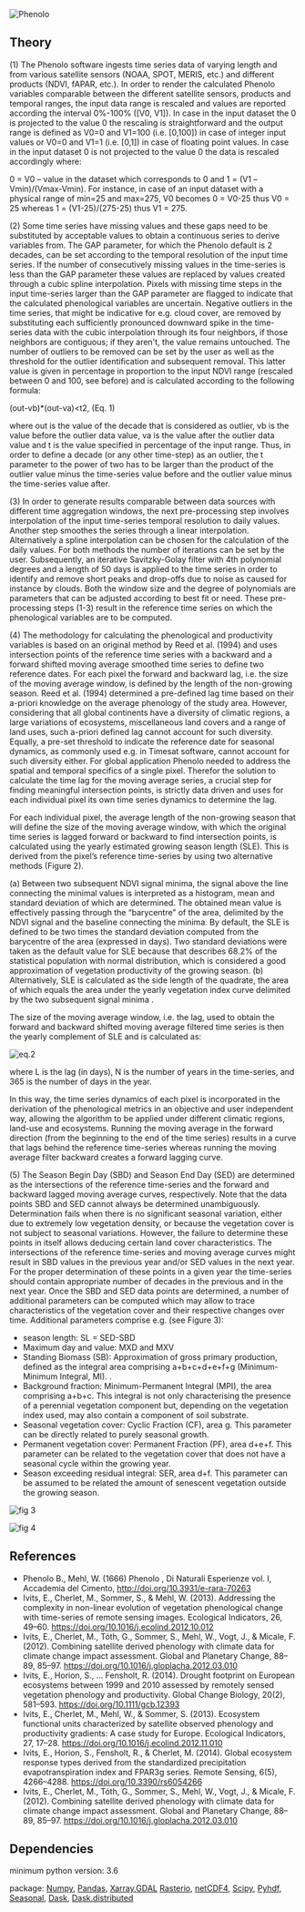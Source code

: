![Phenolo](Images/Phenolo2_3_1.png)

Theory
------
(1) The Phenolo software ingests time series data of varying length and from various satellite sensors (NOAA, SPOT, MERIS, etc.) and different products (NDVI, fAPAR, etc.). In order to render the calculated Phenolo variables comparable between the different satellite sensors, products and temporal ranges, the input data range is rescaled and values are reported according the interval 0%-100% ([V0, V1]). In case in the input dataset the 0 is projected to the value 0 the rescaling is straightforward and the output range is defined as V0=0 and V1=100 (i.e. [0,100]) in case of integer input values or V0=0 and V1=1 (i.e. [0,1]) in case of floating point values. In case in the input dataset 0 is not projected to the value 0 the data is rescaled accordingly where:

0 = V0 – value in the dataset which corresponds to 0 and 
1 = (V1 –Vmin)/(Vmax-Vmin). 
For instance, in case of an input dataset with a physical range of min=25 and max=275, V0 becomes
0 = V0-25 thus V0 = 25 whereas
1 = (V1-25)/(275-25) thus V1 = 275.

(2) Some time series have missing values and these gaps need to be substituted by acceptable values to obtain a continuous series to derive variables from. The GAP parameter, for which the Phenolo default is 2 decades, can be set according to the temporal resolution of the input time series. If the number of consecutively missing values in the time-series is less than the GAP parameter these values are replaced by values created through a cubic spline interpolation. Pixels with missing time steps in the input time-series larger than the GAP parameter are flagged to indicate that the calculated phenological variables are uncertain. Negative outliers in the time series, that might be indicative for e.g. cloud cover, are removed by substituting each sufficiently pronounced downward spike in the time-series data with the cubic interpolation through its four neighbors, if those neighbors are contiguous; if they aren't, the value remains untouched. The number of outliers to be removed can be set by the user as well as the threshold for the outlier identification and subsequent removal. This latter value is given in percentage in proportion to the input NDVI range (rescaled between 0 and 100, see before) and is calculated according to the following formula:

(out-vb)*(out-va)<t2,                                                                                             (Eq. 1)

where out is the value of the decade that is considered as outlier, vb is the value before the outlier data value, va is the value after the outlier data value and t is the value specified in percentage of the input range. Thus, in order to define a decade (or any other time-step) as an outlier, the t parameter to the power of two has to be larger than the product of the outlier value minus the time-series value before and the outlier value minus the time-series value after.

(3) In order to generate results comparable between data sources with different time aggregation windows, the next pre-processing step involves interpolation of the input time-series temporal resolution to daily values. Another step smoothes the series through a linear interpolation. Alternatively a spline interpolation can be chosen for the calculation of the daily values. For both methods the number of iterations can be set by the user. Subsequently, an iterative Savitzky-Golay filter with 4th polynomial degrees and a length of 50 days is applied to the time series in order to identify and remove short peaks and drop-offs due to noise as caused for instance by clouds. Both the window size and the degree of polynomials are parameters that can be adjusted according to best fit or need. These pre-processing steps (1-3) result in the reference time series on which the phenological variables are to be computed. 

(4) The methodology for calculating the phenological and productivity variables is based on an original method by Reed et al. (1994) and uses intersection points of the reference time series with a backward and a forward shifted moving average smoothed time series to define two reference dates. For each pixel the forward and backward lag, i.e. the size of the moving average window, is defined by the length of the non-growing season. Reed et al. (1994) determined a pre-defined lag time based on their a-priori knowledge on the average phenology of the study area. However, considering that all global continents have a diversity of climatic regions, a large variations of ecosystems, miscellaneous land covers and a range of land uses, such a-priori defined lag cannot account for such diversity. Equally, a pre-set threshold to indicate the reference date for seasonal dynamics, as commonly used e.g. in Timesat software, cannot account for such diversity either. For global application Phenolo needed to address the spatial and temporal specifics of a single pixel. Therefor the solution to calculate the time lag for the moving average series, a crucial step for finding meaningful intersection points, is strictly data driven and uses for each individual pixel its own time series dynamics to determine the lag. 

For each individual pixel, the average length of the non-growing season that will define the size of the moving average window, with which the original time series is lagged forward or backward to find intersection points, is calculated using the yearly estimated growing season length (SLE). This is derived from the pixel’s reference time-series by using two alternative methods (Figure 2). 

(a)	Between two subsequent NDVI signal minima, the signal above the line connecting the minimal values is interpreted as a histogram, mean and standard deviation of which are determined. The obtained mean value is effectively passing through the “barycentre” of the area, delimited by the NDVI signal and the baseline connecting the minima. By default, the SLE is defined to be two times the standard deviation computed from the barycentre of the area (expressed in days). Two standard deviations were taken as the default value for SLE because that describes 68.2% of the statistical population with normal distribution, which is considered a good approximation of vegetation productivity of the growing season. 
(b)	Alternatively, SLE is calculated as the side length of the quadrate, the area of which equals the area under the yearly vegetation index curve delimited by the two subsequent signal minima . 

The size of the moving average window, i.e. the lag, used to obtain the forward and backward shifted moving average filtered time series is then the yearly complement of SLE and is calculated as:

  ![eq.2](./Images/eq2.png)

where L is the lag (in days), N is the number of years in the time-series, and 365 is the number of days in the year. 

In this way, the time series dynamics of each pixel is incorporated in the derivation of the phenological metrics in an objective and user independent way, allowing the algorithm to be applied under different climatic regions, land-use and ecosystems. Running the moving average in the forward direction (from the beginning to the end of the time series) results in a curve that lags behind the reference time-series whereas running the moving average filter backward creates a forward lagging curve. 

(5) The Season Begin Day (SBD) and Season End Day (SED) are determined as the intersections of the reference time-series and the forward and backward lagged moving average curves, respectively. Note that the data points SBD and SED cannot always be determined unambiguously. Determination fails when there is no significant seasonal variation, either due to extremely low vegetation density, or because the vegetation cover is not subject to seasonal variations. However, the failure to determine these points in itself allows deducing certain land cover characteristics. The intersections of the reference time-series and moving average curves might result in SBD values in the previous year and/or SED values in the next year. For the proper determination of these points in a given year the time-series should contain appropriate number of decades in the previous and in the next year. Once the SBD and SED data points are determined, a number of additional parameters can be computed which may allow to trace characteristics of the vegetation cover and their respective changes over time. Additional parameters comprise e.g. (see Figure 3):

-	season length: SL = SED-SBD 
-	Maximum day and value: MXD and MXV
-	Standing Biomass (SB): Approximation of gross primary production, defined as the integral area comprising a+b+c+d+e+f+g (Minimum-Minimum Integral, MI). .
-	Background fraction: Minimum-Permanent Integral (MPI), the area comprising a+b+c. This integral is not only characterising the presence of a perennial vegetation component but, depending on the vegetation index used, may also contain a component of soil substrate. 
-	Seasonal vegetation cover: Cyclic Fraction (CF), area g. This parameter can be directly related to purely seasonal growth.
-	Permanent vegetation cover: Permanent Fraction (PF), area d+e+f. This parameter can be related to the vegetation cover that does not have a seasonal cycle within the growing year.
-	Season exceeding residual integral: SER, area d+f. This parameter can be assumed to be related the amount of senescent vegetation outside the growing season.

![fig 3](./Images/Curves.png)

![fig 4](./Images/Parameters.png)

References
-------------
- Phenolo B., Mehl, W. (1666) Phenolo , Di Naturali Esperienze vol. I, Accademia del Cimento, http://doi.org/10.3931/e-rara-70263
- Ivits, E., Cherlet, M., Sommer, S., & Mehl, W. (2013). Addressing the complexity in non-linear evolution of vegetation phenological change with time-series of remote sensing images. Ecological Indicators, 26, 49–60. https://doi.org/10.1016/j.ecolind.2012.10.012
- Ivits, E., Cherlet, M., Tóth, G., Sommer, S., Mehl, W., Vogt, J., & Micale, F. (2012). Combining satellite derived phenology with climate data for climate change impact assessment. Global and Planetary Change, 88–89, 85–97. https://doi.org/10.1016/j.gloplacha.2012.03.010
- Ivits, E., Horion, S., … Fensholt, R. (2014). Drought footprint on European ecosystems between 1999 and 2010 assessed by remotely sensed vegetation phenology and productivity. Global Change Biology, 20(2), 581–593. https://doi.org/10.1111/gcb.12393
- Ivits, E., Cherlet, M., Mehl, W., & Sommer, S. (2013). Ecosystem functional units characterized by satellite observed phenology and productivity gradients: A case study for Europe. Ecological Indicators, 27, 17–28. https://doi.org/10.1016/j.ecolind.2012.11.010
- Ivits, E., Horion, S., Fensholt, R., & Cherlet, M. (2014). Global ecosystem response types derived from the standardized precipitation evapotranspiration index and FPAR3g series. Remote Sensing, 6(5), 4266–4288. https://doi.org/10.3390/rs6054266
- Ivits, E., Cherlet, M., Tóth, G., Sommer, S., Mehl, W., Vogt, J., & Micale, F. (2012). Combining satellite derived phenology with climate data for climate change impact assessment. Global and Planetary Change, 88–89, 85–97. https://doi.org/10.1016/j.gloplacha.2012.03.010

Dependencies
-------------
minimum python version: 3.6

package: [Numpy](http://www.numpy.org/), [Pandas](https://pandas.pydata.org/), [Xarray](http://xarray.pydata.org/en/stable/),[GDAL](https://www.gdal.org/) [Rasterio](https://github.com/mapbox/rasterio), [netCDF4](http://unidata.github.io/netcdf4-python/), [Scipy](https://www.scipy.org/), [Pyhdf](https://hdfeos.org/software/pyhdf.php), [Seasonal](https://github.com/welch/seasonal), [Dask](https://docs.dask.org/en/latest/), [Dask.distributed](https://distributed.dask.org/en/latest/)

